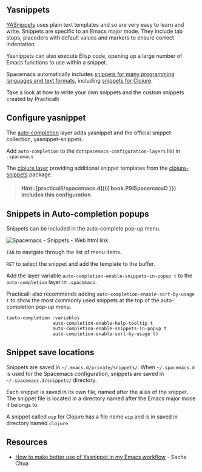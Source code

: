 ## Yasnippets

[YASnippets](https://github.com/joaotavora/yasnippet/blob/master/doc/index.org) uses plain text templates and so are very easy to learn and write.  Snippets are specific to an Emacs major mode.  They include tab stops, placoders with default values and markers to ensure correct indentation.

Yasnippets can also execute Elisp code, opening up a large number of Emacs functions to use within a snippet.

Spacemacs automatically includes [snippets for many programming languages and text formats](https://github.com/AndreaCrotti/yasnippet-snippets), including [snippets for Clojure](https://github.com/AndreaCrotti/yasnippet-snippets/tree/master/snippets/clojure-mode).

Take a look at how to write your own snippets and the custom snippets created by Practicalli

## Configure yasnippet

The [auto-completion](https://develop.spacemacs.org/layers/+completion/auto-completion/README.html) layer adds yasnippet and the official snippet collection, yasnippet-snippets.

Add `auto-completion` to the `dotspacemacs-configuration-layers` list in `.spacemacs`

The [clojure layer](https://develop.spacemacs.org/layers/+lang/clojure/README.html) providing additional snippet templates from the [clojure-snippets](https://github.com/mpenet/clojure-snippets) package.

> #### Hint::[practicalli/spacemacs.d]({{ book.P9ISpacemacsD }}) includes this configuration


## Snippets in Auto-completion popups

Snippets can be included in the auto-complete pop-up menu.

![Spacemacs - Snippets - Web html link](/images/spacemacs-auto-completion-snippets-html-link.png)

`TAB` to navigate through the list of menu items.

`RET` to select the snippet and add the template to the buffer.

Add the layer variable `auto-completion-enable-snippets-in-popup t` to the `auto-completion` layer in `.spacemacs`.

Practicalli also recommends adding `auto-completion-enable-sort-by-usage t` to show the most commonly used snippets at the top of the auto-completion pop-up menu.

```elisp
(auto-completion :variables
                 auto-completion-enable-help-tooltip t
                 auto-completion-enable-snippets-in-popup t
                 auto-completion-enable-sort-by-usage t)
```


## Snippet save locations

Snippets are saved in `~/.emacs.d/private/snippets/`.  When `~/.spacemacs.d` is used for the Spacemacs configuration, snippets are saved in `~/.spacemacs.d/snippets/` directory.

Each snippet is saved in its own file, named after the alias of the snippet.  The snippet file is located in a directory named after the Emacs major mode it belongs to.

A snippet called `wip` for Clojure has a file name `wip` and is in saved in directory named `clojure`.


## Resources
* [How to make better use of Yasnippet in my Emacs workflow](http://sachachua.com/blog/2015/01/thinking-make-better-use-yasnippet-emacs-workflow/) - Sacha Chua
